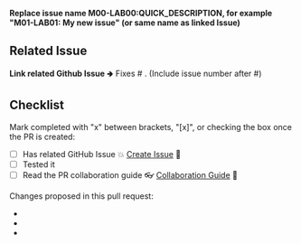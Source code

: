 **Replace issue name M00-LAB00:QUICK_DESCRIPTION, for example "M01-LAB01: My new issue" (or same name as linked Issue)**

## Related Issue

**Link related Github Issue** 🢂 Fixes # . (Include issue number after #)

## Checklist 
Mark completed with "x" between brackets, "[x]", or checking the box once the PR is created:
- [ ] Has related GitHub Issue 💥 [Create Issue](https://github.com/MicrosoftLearning/AZ400-DesigningandImplementingMicrosoftDevOpsSolutions/blob/master/.github/CONTRIBUTING.md#reporting-issues) 📝
- [ ] Tested it
- [ ] Read the PR collaboration guide 👓 [Collaboration Guide](https://github.com/MicrosoftLearning/AZ400-DesigningandImplementingMicrosoftDevOpsSolutions/blob/master/.github/CONTRIBUTING.md#pull-requests) 📝

Changes proposed in this pull request:

-
-
-

